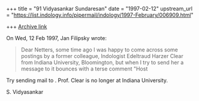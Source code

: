+++
title = "91 Vidyasankar Sundaresan"
date = "1997-02-12"
upstream_url = "https://list.indology.info/pipermail/indology/1997-February/006909.html"

+++
[Archive link](https://list.indology.info/pipermail/indology/1997-February/006909.html)



On Wed, 12 Feb 1997, Jan Filipsky wrote:

> Dear Netters,
> some time ago I was happy to come across some postings by a former 
> colleague, Indologist Edeltraud Harzer Clear from Indiana University, 
> Bloomington, but when I try to send her a message to 
> <eclear at bronze.ucs.indiana.edu> it bounces with a terse comment "Host 

Try sending mail to <eclear at worldnet.att.net>. Prof. Clear is no longer at
Indiana University. 

S. Vidyasankar






